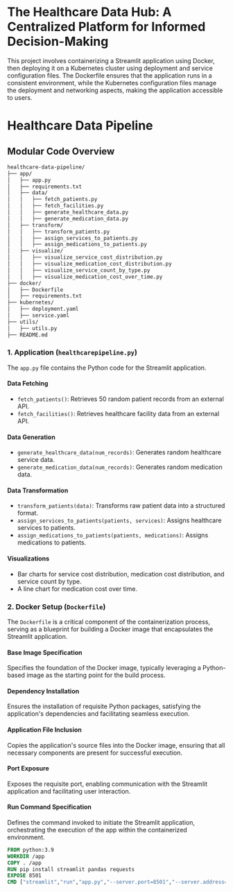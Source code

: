 # The Healthcare Data Hub: A Centralized Platform for Informed Decision-Making

This project involves containerizing a Streamlit application using Docker, then deploying it on a Kubernetes cluster using deployment and service configuration files. The Dockerfile ensures that the application runs in a consistent environment, while the Kubernetes configuration files manage the deployment and networking aspects, making the application accessible to users.

# Healthcare Data Pipeline

## Modular Code Overview
```sh
healthcare-data-pipeline/
├── app/
│   ├── app.py
│   ├── requirements.txt
│   ├── data/
│   │   ├── fetch_patients.py
│   │   ├── fetch_facilities.py
│   │   ├── generate_healthcare_data.py
│   │   ├── generate_medication_data.py
│   ├── transform/
│   │   ├── transform_patients.py
│   │   ├── assign_services_to_patients.py
│   │   ├── assign_medications_to_patients.py
│   ├── visualize/
│   │   ├── visualize_service_cost_distribution.py
│   │   ├── visualize_medication_cost_distribution.py
│   │   ├── visualize_service_count_by_type.py
│   │   ├── visualize_medication_cost_over_time.py
├── docker/
│   ├── Dockerfile
│   ├── requirements.txt
├── kubernetes/
│   ├── deployment.yaml
│   ├── service.yaml
├── utils/
│   ├── utils.py
├── README.md
```

### 1. Application (`healthcarepipeline.py`)

The `app.py` file contains the Python code for the Streamlit application.

#### Data Fetching

* `fetch_patients()`: Retrieves 50 random patient records from an external API.
* `fetch_facilities()`: Retrieves healthcare facility data from an external API.

#### Data Generation

* `generate_healthcare_data(num_records)`: Generates random healthcare service data.
* `generate_medication_data(num_records)`: Generates random medication data.

#### Data Transformation

* `transform_patients(data)`: Transforms raw patient data into a structured format.
* `assign_services_to_patients(patients, services)`: Assigns healthcare services to patients.
* `assign_medications_to_patients(patients, medications)`: Assigns medications to patients.

#### Visualizations

* Bar charts for service cost distribution, medication cost distribution, and service count by type.
* A line chart for medication cost over time.


### 2. Docker Setup (`Dockerfile`)

The `Dockerfile` is a critical component of the containerization process, serving as a blueprint for building a Docker image that encapsulates the Streamlit application.

#### Base Image Specification
Specifies the foundation of the Docker image, typically leveraging a Python-based image as the starting point for the build process.

#### Dependency Installation
Ensures the installation of requisite Python packages, satisfying the application's dependencies and facilitating seamless execution.

#### Application File Inclusion
Copies the application's source files into the Docker image, ensuring that all necessary components are present for successful execution.

#### Port Exposure
Exposes the requisite port, enabling communication with the Streamlit application and facilitating user interaction.

#### Run Command Specification
Defines the command invoked to initiate the Streamlit application, orchestrating the execution of the app within the containerized environment.

```dockerfile
FROM python:3.9   
WORKDIR /app
COPY . /app
RUN pip install streamlit pandas requests
EXPOSE 8501
CMD ["streamlit","run","app.py","--server.port=8501","--server.address=0.0.0.0"]
```
